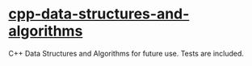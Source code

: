 # [cpp-data-structures-and-algorithms](https://www.udemy.com/course/data-structures-algorithms-cpp/learn/lecture/30637548#overview)
C++ Data Structures and Algorithms for future use. Tests are included.